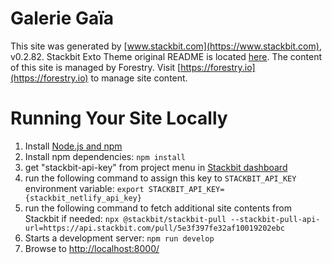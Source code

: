 # Galerie Gaïa

This site was generated by [www.stackbit.com](https://www.stackbit.com), v0.2.82.
Stackbit Exto Theme original README is located [here](./README.theme.md).
The content of this site is managed by Forestry. Visit [https://forestry.io](https://forestry.io) to manage site content.

# Running Your Site Locally

1. Install [Node.js and npm](https://nodejs.org/en/)
1. Install npm dependencies: `npm install`
1. get "stackbit-api-key" from project menu in [Stackbit dashboard](https://app.stackbit.com/dashboard)
1. run the following command to assign this key to
  `STACKBIT_API_KEY` environment variable: `export STACKBIT_API_KEY={stackbit_netlify_api_key}`
1. run the following command to fetch additional site contents from Stackbit if needed:
  `npx @stackbit/stackbit-pull --stackbit-pull-api-url=https://api.stackbit.com/pull/5e3f397fe32af10019202ebc`
1. Starts a development server: `npm run develop`
1. Browse to [http://localhost:8000/](http://localhost:8000/)
